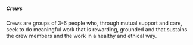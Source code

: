 ##### Crews

Crews are groups of 3-6 people who, through mutual support and care, seek to do meaningful work that is rewarding, grounded and that sustains the crew members and the work in a healthy and ethical way.

